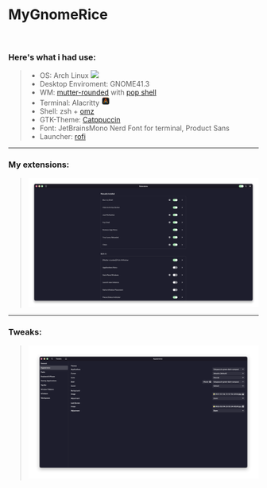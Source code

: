 # MyGnomeRice

![]()

### Here's what i had use:
>- OS: Arch Linux ![](https://i.imgur.com/kG788YU.png)
>- Desktop Enviroment: GNOME41.3
>- WM: [mutter-rounded](https://github.com/yilozt/mutter-rounded) with [pop shell](https://github.com/pop-os/shell)
>- Terminal: Alacritty ![](https://raw.githubusercontent.com/LucaErr/MyGnomeRice/main/pictures/ala.png?token=GHSAT0AAAAAABRTSBWBEMRMKGGYAGADZJCUYQNIQ5A)
>- Shell: zsh + [omz](https://ohmyz.sh/)
>- GTK-Theme: [Catppuccin](https://github.com/catppuccin/gtk)
>- Font: JetBrainsMono Nerd Font for terminal, Product Sans
>- Launcher: [rofi](https://github.com/adi1090x/rofi)
---
### My extensions:

> ![](https://raw.githubusercontent.com/LucaErr/MyGnomeRice/main/pictures/extension.png?token=GHSAT0AAAAAABRTSBWARCXQPY6GWSL2E6RKYQNIRTQ)
---
### Tweaks:
> ![](https://raw.githubusercontent.com/LucaErr/MyGnomeRice/main/pictures/tweaks.png?token=GHSAT0AAAAAABRTSBWA7CZZUZPLG6AOJSREYQNISDA)